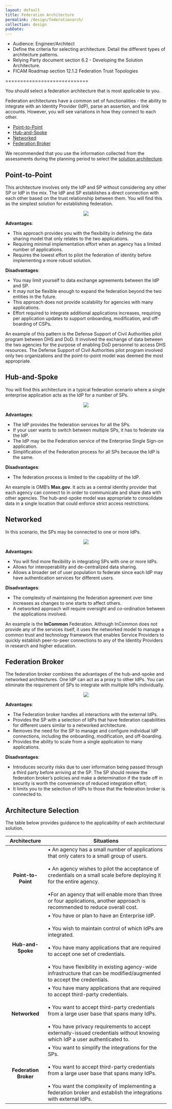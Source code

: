 ```yaml
---
layout: default
title: Federation Architecture  
permalink: /design/federationarch/
collection: design
pubDate: 
---
```


- Audience: Engineer/Architect
- Define the criteria for selecting architecture. Detail the different types of architecture patterns.
- Relying Party document section 6.2 - Developing the Solution Architecture.
- FICAM Roadmap section 12.1.2 Federation Trust Topologies

============================

You should select a federation architecture that is most applicable to you.

Federation architectures have a common set of functionalities - the ability to integrate with an Identity Provider (IdP), parse an assertion, and link accounts. However, you will see variations in how they connect to each other. 

- [Point-to-Point](#point-to-point)
- [Hub-and-Spoke](#hub-and-spoke)
- [Networked](#networked)
- [Federation Broker](#federation-broker)

We recommended that you use the information collected from the assessments during the planning period to select the [solution architecture](#architecture-selection).

## Point-to-Point 

This architecture involves only the IdP and SP without considering any other SP or IdP in the mix. The IdP and SP establishes a direct connection with each other based on the trust relationship between them. You will find this as the simplest solution for establishing federation.

<div style="text-align:center"><img src="{{site.baseurl}}/img/point-to-point.png"/></div>

**Advantages**:
- This approach provides you with the flexibility in defining the data sharing model that only relates to the two applications.
- Requiring minimal implementation effort when an agency has a limited number of applications. 
- Requires the lowest effort to pilot the federation of identity before implementing a more robust solution.

**Disadvantages**:
- You may limit yourself to data exchange agreements between the IdP and SP.
- It may not be flexible enough to expand the federation beyond the two entities in the future.
- This approach does not provide scalability for agencies with many applications.
- Effort required to integrate additional applications increases, requiring per application updates to support onboarding, modification, and off-boarding of CSPs.

An example of this pattern is the Defense Support of Civil Authorities pilot program between DHS and DoD. It involved the exchange of data between the two agencies for the purpose of enabling DoD personnel to access DHS resources. The Defense Support of Civil Authorities pilot program involved only two organizations and the point-to-point model was deemed the most appropriate.

## Hub-and-Spoke

You will find this architecture in a typical federation scenario where a single enterprise application acts as the IdP for a number of SPs.

<div style="text-align:center"><img src="{{site.baseurl}}/img/hub-and-spoke.png"/></div>

**Advantages**:
- The IdP provides the federation services for all the SPs.
- If your user wants to switch between multiple SPs, it has to federate via the IdP.
- The IdP may be the Federation service of the Enterprise Single Sign-on application.
- Simplification of the Federation process for all SPs because the IdP is the same.

**Disadvantages**:
- The federation process is limited to the capability of the IdP.

An example is OMB‘s **Max.gov**. It acts as a central identity provider that each agency can connect
to in order to communicate and share data with other agencies. The hub-and-spoke model was 
appropriate to consolidate data in a single location that could enforce strict access restrictions.

## Networked 

In this scenario, the SPs may be connected to one or more IdPs. 

<div style="text-align:center"><img src="{{site.baseurl}}/img/networked.png"/></div>

**Advantages**:
- You will find more flexibility in integrating SPs with one or more IdPs. 
- Allows for interoperability and de-centralized data sharing.
- Allows a broader set of user population to federate since each IdP may have authentication services for different users.

**Disadvantages**:
- The complexity of maintaining the federation agreement over time increases as changes to one starts to affect others. 
- A networked approach will require oversight and co-ordination between the applications involved.

An example is the **InCommon** Federation. Although InCommon does not provide any of the services itself, it uses the networked model to manage a common trust and technology framework that enables Service Providers to quickly establish peer-to-peer connections to any of the Identity Providers in research and higher education.

## Federation Broker

The federation broker combines the advantages of the hub-and-spoke and networked architectures. One IdP can act as a proxy to other IdPs. You can eliminate the requirement of SPs to integrate with multiple IdPs individually. 

<div style="text-align:center"><img src="{{site.baseurl}}/img/fed-broker.png"/></div>

**Advantages**:
- The Federation broker handles all interactions with the external IdPs.
- Provides the SP with a selection of IdPs that have federation capabilities for different users similar to a networked architecture. 
- Removes the need for the SP to manage and configure individual IdP connections, including the onboarding, modification, and off-boarding. 
- Provides the ability to scale from a single application to many applications. 

**Disadvantages**:
- Introduces security risks due to user information being passed through a third party before arriving at the SP. The SP should review the federation broker’s policies and make a determination if the trade off in security is worth the convenience of reduced integration effort; 
- It limits you to the selection of IdPs to those that the federation broker is connected to. 


## Architecture Selection

The table below provides guidance to the applicability of each architectural solution.

| <center> Architecture </center> | <center> Situations </center> | 
|:---------------------------------------:|-------------------------------|
| **Point-to-Point** | • An agency has a small number of applications that only caters to a small group of users. <br/><br/> • An agency wishes to pilot the acceptance of credentials on a small scale before deploying it for the entire agency. <br/><br/> •For an agency that will enable more than three or four applications, another approach is recommended to reduce overall cost.|
| **Hub-and-Spoke** | • You have or plan to have an Enterprise IdP. <br/><br> • You wish to maintain control of which IdPs are integrated. <br/><br> • You have many applications that are required to accept one set of credentials. <br/><br/> • You have flexibility in existing agency-wide infrastructure that can be modified/augmented to accept the credentials. |
| **Networked** | • You have many applications that are required to accept third-party credentials. <br/><br/> • You want to accept third-party credentials from a large user base that spans many IdPs. <br/><br/> • You have privacy requirements to accept externally-issued credentials without knowing which IdP a user authenticated to. |
| **Federation Broker** | • You want to simplify the integrations for the SPs. <br/><br/> • You want to accept third-party credentials from a large user base that spans many IdPs. <br/><br/> • You want the complexity of implementing a federation broker and establish the integrations with external IdPs. |

























